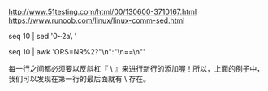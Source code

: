 
http://www.51testing.com/html/00/130600-3710167.html
https://www.runoob.com/linux/linux-comm-sed.html



seq 10 | sed '0~2a\ '

seq 10 | awk 'ORS=NR%2?"\n":"\n==\n"'

每一行之间都必须要以反斜杠『 \ 』来进行新行的添加喔！所以，上面的例子中，我们可以发现在第一行的最后面就有 \ 存在。